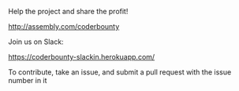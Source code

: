 Help the project and share the profit!

http://assembly.com/coderbounty

Join us on Slack:

https://coderbounty-slackin.herokuapp.com/

To contribute, take an issue, and submit a pull request with the issue number in it

